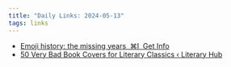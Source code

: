 ```yaml
---
title: "Daily Links: 2024-05-13"
tags: links
---
```


- [Emoji history: the missing years  ⌘I  Get Info](https://blog.gingerbeardman.com/2024/05/10/emoji-history-the-missing-years/)
- [50 Very Bad Book Covers for Literary Classics ‹ Literary  Hub](https://lithub.com/50-very-bad-book-covers-for-literary-classics/)